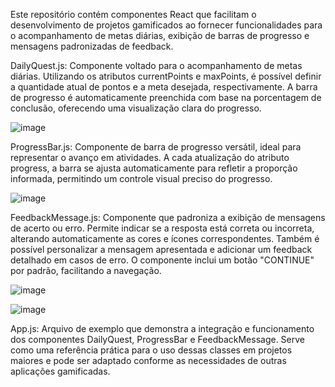Este repositório contém componentes React que facilitam o desenvolvimento de projetos gamificados ao fornecer funcionalidades para o acompanhamento de metas diárias, exibição de barras de progresso e mensagens padronizadas de feedback.

DailyQuest.js: Componente voltado para o acompanhamento de metas diárias. Utilizando os atributos currentPoints e maxPoints, é possível definir a quantidade atual de pontos e a meta desejada, respectivamente. A barra de progresso é automaticamente preenchida com base na porcentagem de conclusão, oferecendo uma visualização clara do progresso.

![image](https://github.com/user-attachments/assets/1b0b7760-8139-4ba0-af6a-3cd3d08755c2)

ProgressBar.js: Componente de barra de progresso versátil, ideal para representar o avanço em atividades. A cada atualização do atributo progress, a barra se ajusta automaticamente para refletir a proporção informada, permitindo um controle visual preciso do progresso.

![image](https://github.com/user-attachments/assets/dccf4074-8c1e-4c5b-8bf6-3627d976dad7)

FeedbackMessage.js: Componente que padroniza a exibição de mensagens de acerto ou erro. Permite indicar se a resposta está correta ou incorreta, alterando automaticamente as cores e ícones correspondentes. Também é possível personalizar a mensagem apresentada e adicionar um feedback detalhado em casos de erro. O componente inclui um botão "CONTINUE" por padrão, facilitando a navegação.

![image](https://github.com/user-attachments/assets/a5a4c75c-b085-4b27-8fb4-063c045968d0)

![image](https://github.com/user-attachments/assets/485457e8-03bf-40b3-899a-887765fb5c74)

App.js: Arquivo de exemplo que demonstra a integração e funcionamento dos componentes DailyQuest, ProgressBar e FeedbackMessage. Serve como uma referência prática para o uso dessas classes em projetos maiores e pode ser adaptado conforme as necessidades de outras aplicações gamificadas.
